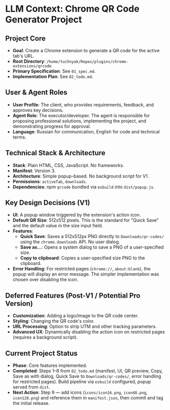 # LLM Context: Chrome QR Code Generator Project

## Project Core
- **Goal**: Create a Chrome extension to generate a QR code for the active tab's URL.
- **Root Directory**: `/home/tuchnyak/Repos/plugins/chrome-extensions/qrcode`
- **Primary Specification**: See `01_spec.md`.
- **Implementation Plan**: See `02_todo.md`.

## User & Agent Roles
- **User Profile**: The client, who provides requirements, feedback, and approves key decisions.
- **Agent Role**: The executor/developer. The agent is responsible for proposing professional solutions, implementing the project, and demonstrating progress for approval.
- **Language**: Russian for communication, English for code and technical terms.

## Technical Stack & Architecture
- **Stack**: Plain HTML, CSS, JavaScript. No frameworks.
- **Manifest**: Version 3.
- **Architecture**: Simple popup-based. No background script for V1.
- **Permissions**: `activeTab`, `downloads`.
- **Dependencies**: npm `qrcode` bundled via `esbuild` into `dist/popup.js`.

## Key Design Decisions (V1)
- **UI**: A popup window triggered by the extension's action icon.
- **Default QR Size**: 512x512 pixels. This is the standard for "Quick Save" and the default value in the size input field.
- **Features**:
    - **Quick Save**: Saves a 512x512px PNG directly to `Downloads/qr-codes/` using the `chrome.downloads` API. No user dialog.
    - **Save as...**: Opens a system dialog to save a PNG of a user-specified size.
    - **Copy to clipboard**: Copies a user-specified size PNG to the clipboard.
- **Error Handling**: For restricted pages (`chrome://`, `about:blank`), the popup will display an error message. The simpler implementation was chosen over disabling the icon.

## Deferred Features (Post-V1 / Potential Pro Version)
- **Customization**: Adding a logo/image to the QR code center.
- **Styling**: Changing the QR code's color.
- **URL Processing**: Option to strip UTM and other tracking parameters.
- **Advanced UX**: Dynamically disabling the action icon on restricted pages (requires a background script).

## Current Project Status
- **Phase**: Core features implemented.
- **Completed**: Steps 1–8 from `02_todo.md` (manifest, UI, QR preview, Copy, Save as with dialog, Quick Save to `Downloads/qr-codes/`, error handling for restricted pages). Build pipeline via `esbuild` configured, popup served from `dist`.
- **Next Action**: Step 9 — add icons (`icons/icon16.png`, `icon48.png`, `icon128.png`) and reference them in `manifest.json`, then commit and tag the initial release.
